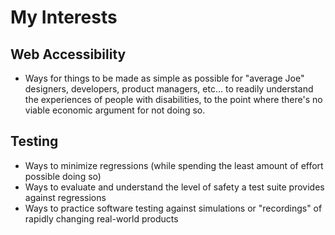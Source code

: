 # My Interests

## Web Accessibility

- Ways for things to be made as simple as possible for "average Joe" designers, developers, product managers, etc... to readily understand the experiences of people with disabilities, to the point where there's no viable economic argument for not doing so.

## Testing

- Ways to minimize regressions (while spending the least amount of effort possible doing so)
- Ways to evaluate and understand the level of safety a test suite provides against regressions
- Ways to practice software testing against simulations or "recordings" of rapidly changing real-world products

<!--
**Grunet/Grunet** is a ✨ _special_ ✨ repository because its `README.md` (this file) appears on your GitHub profile.
-->
